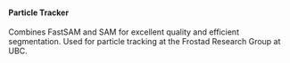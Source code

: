 #### Particle Tracker

Combines FastSAM and SAM for excellent quality and efficient segmentation. Used for particle tracking at the Frostad Research Group at UBC.
